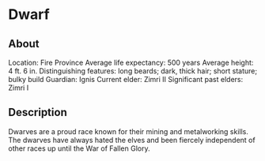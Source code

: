 # Dwarf

## About
Location: Fire Province
Average life expectancy: 500 years
Average height: 4 ft. 6 in.
Distinguishing features: long beards; dark, thick hair; short stature; bulky build
Guardian: Ignis
Current elder: Zimri II
Significant past elders: Zimri I

## Description
Dwarves are a proud race known for their mining and metalworking skills. The dwarves have always hated the elves and been fiercely independent of other races up until the War of Fallen Glory.
